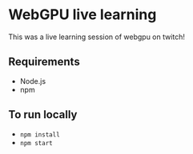 # WebGPU live learning

This was a live learning session of webgpu on twitch!

## Requirements

* Node.js
* npm

## To run locally

* `npm install`
* `npm start`